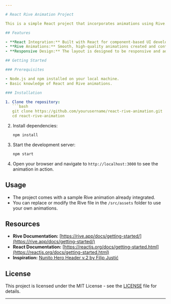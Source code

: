 ```yaml
---

# React Rive Animation Project

This is a simple React project that incorporates animations using Rive. The animation was inspired by a UI design concept found on [Dribbble](https://dribbble.com/shots/16532682-Nunito-Hero-header-v-2).

## Features

- **React Integration:** Built with React for component-based UI development.
- **Rive Animations:** Smooth, high-quality animations created and controlled using Rive.
- **Responsive Design:** The layout is designed to be responsive and adaptable to different screen sizes.

## Getting Started

### Prerequisites

- Node.js and npm installed on your local machine.
- Basic knowledge of React and Rive animations.

### Installation

1. Clone the repository:
   ```bash
   git clone https://github.com/yourusername/react-rive-animation.git
   cd react-rive-animation
   ```

2. Install dependencies:
   ```bash
   npm install
   ```

3. Start the development server:
   ```bash
   npm start
   ```

4. Open your browser and navigate to `http://localhost:3000` to see the animation in action.

## Usage

- The project comes with a sample Rive animation already integrated.
- You can replace or modify the Rive file in the `/src/assets` folder to use your own animations.

## Resources

- **Rive Documentation:** [https://rive.app/docs/getting-started/](https://rive.app/docs/getting-started/)
- **React Documentation:** [https://reactjs.org/docs/getting-started.html](https://reactjs.org/docs/getting-started.html)
- **Inspiration:** [Nunito Hero Header v.2 by Filip Justić](https://dribbble.com/shots/16532682-Nunito-Hero-header-v-2)

## License

This project is licensed under the MIT License - see the [LICENSE](LICENSE) file for details.

---
```

